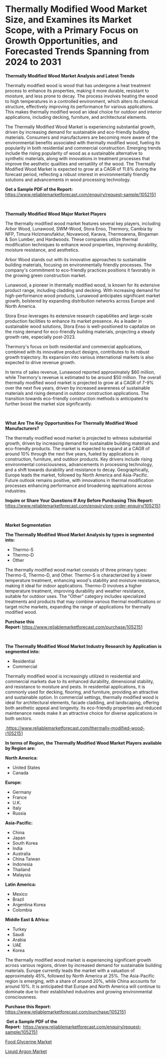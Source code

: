 <p><h1>Thermally Modified Wood Market Size, and Examines its Market Scope, with a Primary Focus on Growth Opportunities, and Forecasted Trends Spanning from 2024 to 2031</h1></p><p><strong>Thermally Modified Wood Market Analysis and Latest Trends</strong></p>
<p><p>Thermally modified wood is wood that has undergone a heat treatment process to enhance its properties, making it more durable, resistant to moisture, and less prone to decay. The process involves heating the wood to high temperatures in a controlled environment, which alters its chemical structure, effectively improving its performance for various applications. This makes thermally modified wood an ideal choice for outdoor and interior applications, including decking, furniture, and architectural elements.</p><p>The Thermally Modified Wood Market is experiencing substantial growth, driven by increasing demand for sustainable and eco-friendly building materials. Consumers and manufacturers are becoming more aware of the environmental benefits associated with thermally modified wood, fueling its popularity in both residential and commercial construction. Emerging trends include the rising popularity of wood as a sustainable alternative to synthetic materials, along with innovations in treatment processes that improve the aesthetic qualities and versatility of the wood. The Thermally Modified Wood Market is expected to grow at a CAGR of 11.8% during the forecast period, reflecting a robust interest in environmentally friendly solutions and advancements in wood processing technology.</p></p>
<p><strong>Get a Sample PDF of the Report:&nbsp;</strong> <a href="https://www.reliablemarketforecast.com/enquiry/request-sample/1052151?utm_campaign=1170&utm_medium=2&utm_source=Github&utm_content=ia&utm_term=08112024&utm_id=thermally-modified-wood">https://www.reliablemarketforecast.com/enquiry/request-sample/1052151</a></p>
<p>&nbsp;</p>
<p><strong>Thermally Modified Wood Major Market Players</strong></p>
<p><p>The thermally modified wood market features several key players, including Arbor Wood, Lunawood, SWM-Wood, Stora Enso, Thermory, Cambia by NFP, Timura Holzmanufaktur, Novawood, Karava, Thermoarena, Bingaman & Son Lumber, and Hardwoods. These companies utilize thermal modification techniques to enhance wood properties, improving durability, moisture resistance, and aesthetics.</p><p>Arbor Wood stands out with its innovative approaches to sustainable building materials, focusing on environmentally friendly processes. The company's commitment to eco-friendly practices positions it favorably in the growing green construction market. </p><p>Lunawood, a pioneer in thermally modified wood, is known for its extensive product range, including cladding and decking. With increasing demand for high-performance wood products, Lunawood anticipates significant market growth, bolstered by expanding distribution networks across Europe and North America.</p><p>Stora Enso leverages its extensive research capabilities and large-scale production facilities to enhance its market presence. As a leader in sustainable wood solutions, Stora Enso is well-positioned to capitalize on the rising demand for eco-friendly building materials, projecting a steady growth rate, especially post-2023.</p><p>Thermory's focus on both residential and commercial applications, combined with its innovative product designs, contributes to its robust growth trajectory. Its expansion into various international markets is also expected to drive revenue growth.</p><p>In terms of sales revenue, Lunawood reported approximately $60 million, while Thermory's revenue is estimated to be around $50 million. The overall thermally modified wood market is projected to grow at a CAGR of 7-9% over the next five years, driven by increased awareness of sustainable materials and rising demand in outdoor construction applications. The transition towards eco-friendly construction methods is anticipated to further boost the market size significantly.</p></p>
<p>&nbsp;</p>
<p><strong>What Are The Key Opportunities For Thermally Modified Wood Manufacturers?</strong></p>
<p><p>The thermally modified wood market is projected to witness substantial growth, driven by increasing demand for sustainable building materials and eco-friendly products. The market is expected to expand at a CAGR of around 10% through the next five years, fueled by applications in construction, furniture, and outdoor products. Key drivers include rising environmental consciousness, advancements in processing technology, and a shift towards durability and resistance to decay. Geographically, Europe leads the market, followed by North America and Asia-Pacific. Future outlook remains positive, with innovations in thermal modification processes enhancing performance and broadening applications across industries.</p></p>
<p><strong>Inquire or Share Your Questions If Any Before Purchasing This Report:</strong> <a href="https://www.reliablemarketforecast.com/enquiry/pre-order-enquiry/1052151?utm_campaign=1170&utm_medium=2&utm_source=Github&utm_content=ia&utm_term=08112024&utm_id=thermally-modified-wood">https://www.reliablemarketforecast.com/enquiry/pre-order-enquiry/1052151</a></p>
<p>&nbsp;</p>
<p><strong>Market Segmentation</strong></p>
<p><strong>The Thermally Modified Wood Market Analysis by types is segmented into:</strong></p>
<p><ul><li>Thermo-S</li><li>Thermo-D</li><li>Other</li></ul></p>
<p><p>The thermally modified wood market consists of three primary types: Thermo-S, Thermo-D, and Other. Thermo-S is characterized by a lower temperature treatment, enhancing wood's stability and moisture resistance, making it ideal for indoor applications. Thermo-D involves a higher temperature treatment, improving durability and weather resistance, suitable for outdoor uses. The "Other" category includes specialized treatments and products that may combine various thermal modifications or target niche markets, expanding the range of applications for thermally modified wood.</p></p>
<p><strong>Purchase this Report:&nbsp;</strong><a href="https://www.reliablemarketforecast.com/purchase/1052151?utm_campaign=1170&utm_medium=2&utm_source=Github&utm_content=ia&utm_term=08112024&utm_id=thermally-modified-wood">https://www.reliablemarketforecast.com/purchase/1052151</a></p>
<p>&nbsp;</p>
<p><strong>The Thermally Modified Wood Market Industry Research by Application is segmented into:</strong></p>
<p><ul><li>Residential</li><li>Commercial</li></ul></p>
<p><p>Thermally modified wood is increasingly utilized in residential and commercial markets due to its enhanced durability, dimensional stability, and resistance to moisture and pests. In residential applications, it is commonly used for decking, flooring, and furniture, providing an attractive and sustainable option. In commercial settings, thermally modified wood is ideal for architectural elements, facade cladding, and landscaping, offering both aesthetic appeal and longevity. Its eco-friendly properties and reduced maintenance needs make it an attractive choice for diverse applications in both sectors.</p></p>
<p><a href="https://www.reliablemarketforecast.com/thermally-modified-wood-r1052151?utm_campaign=1170&utm_medium=2&utm_source=Github&utm_content=ia&utm_term=08112024&utm_id=thermally-modified-wood">&nbsp;https://www.reliablemarketforecast.com/thermally-modified-wood-r1052151</a></p>
<p><strong>In terms of Region, the Thermally Modified Wood Market Players available by Region are:</strong></p>
<p>
    <p> <strong> North America: </strong>
        <ul>
            <li>United States</li>
            <li>Canada</li>
        </ul>
        </p> 
    <p> <strong> Europe: </strong>
        <ul>
            <li>Germany</li>
            <li>France</li>
            <li>U.K.</li>
            <li>Italy</li>
            <li>Russia</li>
        </ul>
        </p> 
    <p> <strong> Asia-Pacific: </strong>
        <ul>
            <li>China</li>
            <li>Japan</li>
            <li>South Korea</li>
            <li>India</li>
            <li>Australia</li>
            <li>China Taiwan</li>
            <li>Indonesia</li>
            <li>Thailand</li>
            <li>Malaysia</li>
        </ul>
        </p> 
    <p> <strong> Latin America: </strong>
        <ul>
            <li>Mexico</li>
            <li>Brazil</li>
            <li>Argentina Korea</li>
            <li>Colombia</li>
        </ul>
        </p> 
    <p> <strong> Middle East & Africa: </strong>
        <ul>
            <li>Turkey</li>
            <li>Saudi</li>
            <li>Arabia</li>
            <li>UAE</li>
            <li>Korea</li>
        </ul>
    </p>
    </p>
<p><p>The thermally modified wood market is experiencing significant growth across various regions, driven by increased demand for sustainable building materials. Europe currently leads the market with a valuation of approximately 45%, followed by North America at 25%. The Asia-Pacific region is emerging, with a share of around 20%, while China accounts for around 10%. It is anticipated that Europe and North America will continue to dominate due to their established industries and growing environmental consciousness.</p></p>
<p><strong>Purchase this Report: </strong><a href="https://www.reliablemarketforecast.com/purchase/1052151?utm_campaign=1170&utm_medium=2&utm_source=Github&utm_content=ia&utm_term=08112024&utm_id=thermally-modified-wood">https://www.reliablemarketforecast.com/purchase/1052151</a></p>
<p>&nbsp;<strong>Get a Sample PDF of the Report:&nbsp;&nbsp;</strong><a href="https://www.reliablemarketforecast.com/enquiry/request-sample/1052151?utm_campaign=1170&utm_medium=2&utm_source=Github&utm_content=ia&utm_term=08112024&utm_id=thermally-modified-wood">https://www.reliablemarketforecast.com/enquiry/request-sample/1052151</a></p>
<p><strong></strong></p>
<p><p><a href="https://github.com/canardmmhainesa/Market-Research-Report-List-1/blob/main/food-glycerine-market.md?utm_campaign=1170&utm_medium=2&utm_source=Github&utm_content=ia&utm_term=08112024&utm_id=thermally-modified-wood">Food Glycerine Market</a></p><p><a href="https://github.com/wwwkeltoum/Market-Research-Report-List-5/blob/main/liquid-argon-market.md?utm_campaign=1170&utm_medium=2&utm_source=Github&utm_content=ia&utm_term=08112024&utm_id=thermally-modified-wood">Liquid Argon Market</a></p></p>